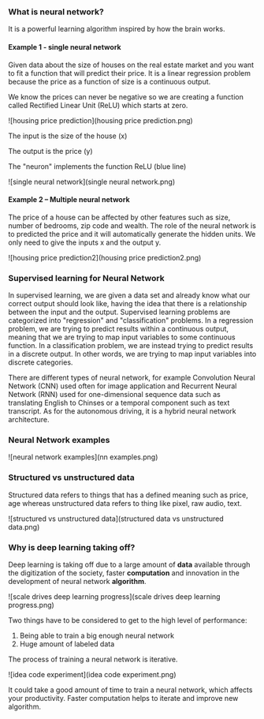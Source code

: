 ### What is neural network?

It is a powerful learning algorithm inspired by how the brain works.

#### Example 1 - single neural network

Given data about the size of houses on the real estate market and you want to fit a function that will
predict their price. It is a linear regression problem because the price as a function of size is a continuous
output.

We know the prices can never be negative so we are creating a function called Rectified Linear Unit (ReLU)
which starts at zero.

![housing price prediction](housing price prediction.png)

The input is the size of the house (x)

The output is the price (y)

The "neuron" implements the function ReLU (blue line)

![single neural network](single neural network.png)

#### Example 2 – Multiple neural network

The price of a house can be affected by other features such as size, number of bedrooms, zip code and
wealth. The role of the neural network is to predicted the price and it will automatically generate the
hidden units. We only need to give the inputs x and the output y.

![housing price prediction2](housing price prediction2.png)



### Supervised learning for Neural Network

In supervised learning, we are given a data set and already know what our correct output should look like,
having the idea that there is a relationship between the input and the output.
Supervised learning problems are categorized into "regression" and "classification" problems. In a
regression problem, we are trying to predict results within a continuous output, meaning that we are
trying to map input variables to some continuous function. In a classification problem, we are instead
trying to predict results in a discrete output. In other words, we are trying to map input variables into
discrete categories.

There are different types of neural network, for example Convolution Neural Network (CNN) used often
for image application and Recurrent Neural Network (RNN) used for one-dimensional sequence data
such as translating English to Chinses or a temporal component such as text transcript. As for the
autonomous driving, it is a hybrid neural network architecture.

### Neural Network examples

![neural network examples](nn examples.png)

### Structured vs unstructured data

Structured data refers to things that has a defined meaning such as price, age whereas unstructured
data refers to thing like pixel, raw audio, text.

![structured vs unstructured data](structured data vs unstructured data.png)

### Why is deep learning taking off?

Deep learning is taking off due to a large amount of **data** available through the digitization of the society, faster **computation** and innovation in the development of neural network **algorithm**.

![scale drives deep learning progress](scale drives deep learning progress.png)

Two things have to be considered to get to the high level of performance:

1. Being able to train a big enough neural network
2. Huge amount of labeled data


The process of training a neural network is iterative.

![idea code experiment](idea code experiment.png)

It could take a good amount of time to train a neural network, which affects your productivity. Faster computation helps to iterate and improve new algorithm.




